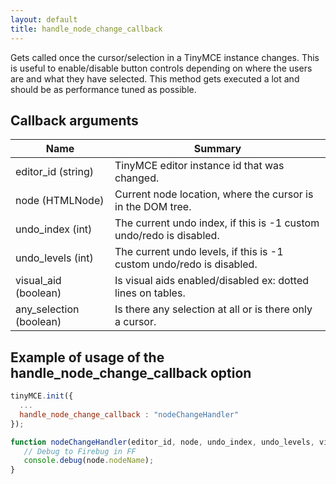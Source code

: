 ```yaml
---
layout: default
title: handle_node_change_callback
---
```


Gets called once the cursor/selection in a TinyMCE instance changes. This is useful to enable/disable button controls depending on where the users are and what they have selected. This method gets executed a lot and should be as performance tuned as possible.

## Callback arguments

| Name | Summary |
| --- | --- |
| editor_id (string) | TinyMCE editor instance id that was changed. |
| node (HTMLNode) | Current node location, where the cursor is in the DOM tree. |
| undo_index (int) | The current undo index, if this is -1 custom undo/redo is disabled. |
| undo_levels (int) | The current undo levels, if this is -1 custom undo/redo is disabled. |
| visual_aid (boolean) | Is visual aids enabled/disabled ex: dotted lines on tables. |
| any_selection (boolean) | Is there any selection at all or is there only a cursor. |

## Example of usage of the handle_node_change_callback option

```js
tinyMCE.init({
  ...
  handle_node_change_callback : "nodeChangeHandler"
});

function nodeChangeHandler(editor_id, node, undo_index, undo_levels, visual_aid, any_selection) {
   // Debug to Firebug in FF
   console.debug(node.nodeName);
}
```
